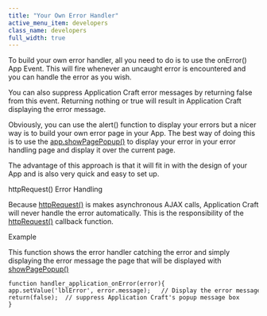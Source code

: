 ```yaml
---
title: "Your Own Error Handler"
active_menu_item: developers
class_name: developers
full_width: true
---
```



To build your own error handler, all you need to do is to use the onError() App Event. This will fire whenever an uncaught error is encountered and you can handle the error as you wish.

You can also suppress Application Craft error messages by returning false from this event. Returning nothing or true will result in Application Craft displaying the error message.

Obviously, you can use the alert() function to display your errors but a nicer way is to build your own error page in your App. The best way of doing this is to use the [app.showPagePopup()](../../client-api/page-functions/showpagepopup) to display your error in your error handling page and display it over the current page.

The advantage of this approach is that it will fit in with the design of your App and is also very quick and easy to set up.

httpRequest() Error Handling

Because [httpRequest()](../../client-api/soap-restful-ajax-calls/httprequest) is makes asynchronous AJAX calls, Application Craft will never handle the error automatically. This is the responsibility of the [httpRequest()](../../client-api/soap-restful-ajax-calls/httprequest) callback function.

Example

This function shows the error handler catching the error and simply displaying the error message the page that will be displayed with [showPagePopup()](../../client-api/page-functions/showpagepopup)

    function handler_application_onError(error){
    app.setValue('lblError', error.message);   // Display the error message in a label on the error page
    return(false);  // suppress Application Craft's popup message box
    }
   

